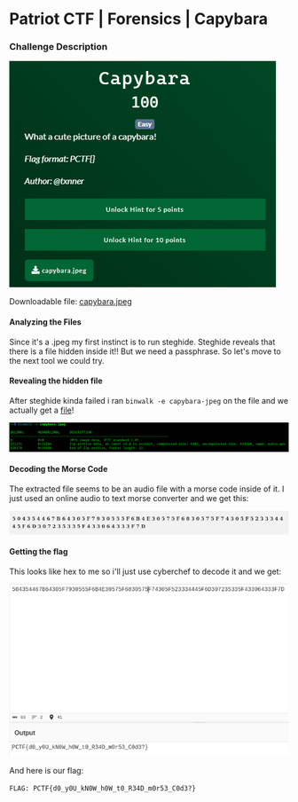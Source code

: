 # Patriot CTF | Forensics | Capybara

### Challenge Description 

![](./description.png)

Downloadable file:
[capybara.jpeg](./capybara.jpeg)

#### Analyzing the Files

Since it's a .jpeg my first instinct is to run steghide.
Steghide reveals that there is a file hidden inside it!! 
But we need a passphrase.
So let's move to the next tool we could try.

#### Revealing the hidden file

After steghide kinda failed i ran ```binwalk -e capybara-jpeg``` on the file and we actually get a [file](./audio.wav)!

![steghide](./binwalk.png)

#### Decoding the Morse Code

The extracted file seems to be an audio file with a morse code inside of it.
I just used an online audio to text morse converter and we get this:

![](./morse.png)

#### Getting the flag

This looks like hex to me so i'll just use cyberchef to decode it and we get:

![](./flag.png)

And here is our flag:

`FLAG: PCTF{d0_y0U_kN0W_h0W_t0_R34D_m0r53_C0d3?}`
